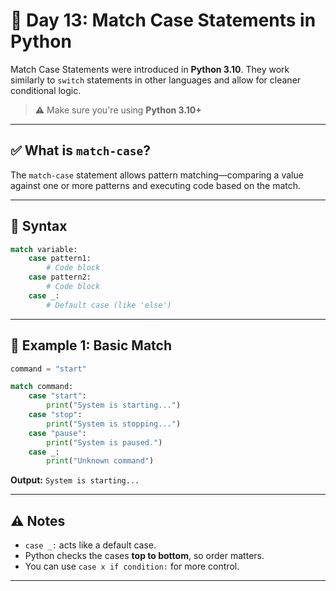 # 🐍 Day 13: Match Case Statements in Python

Match Case Statements were introduced in **Python 3.10**. They work similarly to `switch` statements in other languages and allow for cleaner conditional logic.

> ⚠️ Make sure you're using **Python 3.10+**

---

## ✅ What is `match-case`?

The `match-case` statement allows pattern matching—comparing a value against one or more patterns and executing code based on the match.

---

## 🧠 Syntax

```python
match variable:
    case pattern1:
        # Code block
    case pattern2:
        # Code block
    case _:
        # Default case (like 'else')
````
---

## 📘 Example 1: Basic Match

```python
command = "start"

match command:
    case "start":
        print("System is starting...")
    case "stop":
        print("System is stopping...")
    case "pause":
        print("System is paused.")
    case _:
        print("Unknown command")
```

**Output:** `System is starting...`

---

## ⚠️ Notes

* `case _:` acts like a default case.
* Python checks the cases **top to bottom**, so order matters.
* You can use `case x if condition:` for more control.

---